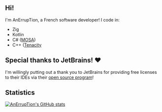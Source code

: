 ## Hi!

I'm AnErrupTion, a French software developer! I code in:
- Zig
- Kotlin
- C# ([MOSA](https://github.com/mosa/MOSA-Project))
- C++ ([Tenacity](https://codeberg.org/tenacityteam/tenacity)

## Special thanks to JetBrains! ♥️

I'm willingly putting out a thank you to JetBrains for providing free licenses to their IDEs via their [open source program](https://jb.gg/OpenSourceSupport)!

## Statistics
[![AnErrupTion's GitHub stats](https://github-readme-stats.vercel.app/api?username=AnErrupTion&theme=synthwave&show_icons=true)](https://github.com/anuraghazra/github-readme-stats)
